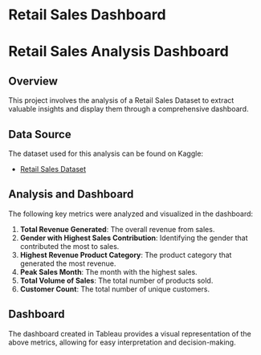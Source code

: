 # Retail Sales Dashboard

# Retail Sales Analysis Dashboard

## Overview
This project involves the analysis of a Retail Sales Dataset to extract valuable insights and display them through a comprehensive dashboard.

## Data Source
The dataset used for this analysis can be found on Kaggle:
- [Retail Sales Dataset](https://www.kaggle.com/datasets/mohammadtalib786/retail-sales-dataset)

## Analysis and Dashboard
The following key metrics were analyzed and visualized in the dashboard:

1. **Total Revenue Generated**: The overall revenue from sales.
2. **Gender with Highest Sales Contribution**: Identifying the gender that contributed the most to sales.
3. **Highest Revenue Product Category**: The product category that generated the most revenue.
4. **Peak Sales Month**: The month with the highest sales.
5. **Total Volume of Sales**: The total number of products sold.
6. **Customer Count**: The total number of unique customers.

## Dashboard
The dashboard created in Tableau provides a visual representation of the above metrics, allowing for easy interpretation and decision-making.
